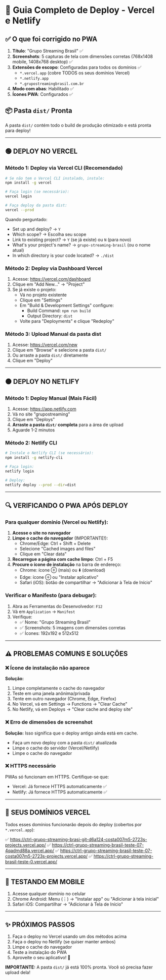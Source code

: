 # 🚀 Guia Completo de Deploy - Vercel e Netlify

## ✅ O que foi corrigido no PWA

1. **Título**: "Grupo Streaming Brasil" ✅
2. **Screenshots**: 5 capturas de tela com dimensões corretas (768x1408 mobile, 1408x768 desktop) ✅
3. **Extensões de escopo**: Configuradas para todos os domínios ✅
   - `*.vercel.app` (cobre TODOS os seus domínios Vercel)
   - `*.netlify.app` 
   - `*.grupostreamingbrasil.com.br`
4. **Modo com abas**: Habilitado ✅
5. **Ícones PWA**: Configurados ✅

## 📦 Pasta `dist/` Pronta

A pasta `dist/` contém todo o build de produção otimizado e está pronta para deploy!

---

## 🟢 DEPLOY NO VERCEL

### Método 1: Deploy via Vercel CLI (Recomendado)

```bash
# Se não tem o Vercel CLI instalado, instale:
npm install -g vercel

# Faça login (se necessário):
vercel login

# Faça deploy da pasta dist:
vercel --prod
```

Quando perguntado:
- Set up and deploy? → `Y`
- Which scope? → Escolha seu scope
- Link to existing project? → `Y` (se já existe) ou `N` (para novo)
- What's your project's name? → `grupo-streaming-brasil` (ou o nome atual)
- In which directory is your code located? → `./dist`

### Método 2: Deploy via Dashboard Vercel

1. Acesse: https://vercel.com/dashboard
2. Clique em "Add New..." → "Project"
3. Se já existe o projeto:
   - Vá no projeto existente
   - Clique em "Settings"
   - Em "Build & Development Settings" configure:
     - Build Command: `npm run build`
     - Output Directory: `dist`
   - Volte para "Deployments" e clique "Redeploy"

### Método 3: Upload Manual da pasta dist

1. Acesse: https://vercel.com/new
2. Clique em "Browse" e selecione a pasta `dist/`
3. Ou arraste a pasta `dist/` diretamente
4. Clique em "Deploy"

---

## 🟠 DEPLOY NO NETLIFY

### Método 1: Deploy Manual (Mais Fácil)

1. Acesse: https://app.netlify.com
2. Vá no site "grupostreaming" 
3. Clique em "Deploys"
4. **Arraste a pasta `dist/` completa** para a área de upload
5. Aguarde 1-2 minutos

### Método 2: Netlify CLI

```bash
# Instale o Netlify CLI (se necessário):
npm install -g netlify-cli

# Faça login:
netlify login

# Deploy:
netlify deploy --prod --dir=dist
```

---

## 🔍 VERIFICANDO O PWA APÓS DEPLOY

### Para qualquer domínio (Vercel ou Netlify):

1. **Acesse o site no navegador**
2. **Limpe o cache do navegador** (IMPORTANTE!):
   - Chrome/Edge: Ctrl + Shift + Delete
   - Selecione "Cached images and files"
   - Clique em "Clear data"
3. **Recarregue a página com cache limpo**: Ctrl + F5
4. **Procure o ícone de instalação** na barra de endereço:
   - Chrome: ícone ⊕ (mais) ou ⬇️ (download)
   - Edge: ícone ⊕ ou "Instalar aplicativo"
   - Safari (iOS): botão de compartilhar → "Adicionar à Tela de Início"

### Verificar o Manifesto (para debugar):

1. Abra as Ferramentas do Desenvolvedor: `F12`
2. Vá em `Application` → `Manifest`
3. Verifique:
   - ✅ Nome: "Grupo Streaming Brasil"
   - ✅ Screenshots: 5 imagens com dimensões corretas
   - ✅ Ícones: 192x192 e 512x512

---

## ⚠️ PROBLEMAS COMUNS E SOLUÇÕES

### ❌ Ícone de instalação não aparece

**Solução:**
1. Limpe completamente o cache do navegador
2. Teste em uma janela anônima/privada
3. Tente em outro navegador (Chrome, Edge, Firefox)
4. No Vercel, vá em Settings → Functions → "Clear Cache"
5. No Netlify, vá em Deploys → "Clear cache and deploy site"

### ❌ Erro de dimensões de screenshot

**Solução:** Isso significa que o deploy antigo ainda está em cache.
- Faça um novo deploy com a pasta `dist/` atualizada
- Limpe o cache do servidor (Vercel/Netlify)
- Limpe o cache do navegador

### ❌ HTTPS necessário

PWAs só funcionam em HTTPS. Certifique-se que:
- Vercel: Já fornece HTTPS automaticamente ✅
- Netlify: Já fornece HTTPS automaticamente ✅

---

## 🎯 SEUS DOMÍNIOS VERCEL

Todos esses domínios funcionarão depois do deploy (cobertos por `*.vercel.app`):

✅ https://ctrl-grupo-streaming-brasi-git-d6a124-costa007m5-2723s-projects.vercel.app/
✅ https://ctrl-grupo-streaming-brasil-teste-07-4qadmd88a.vercel.app/
✅ https://ctrl-grupo-streaming-brasil-teste-07-costa007m5-2723s-projects.vercel.app/
✅ https://ctrl-grupo-streaming-brasil-teste-0.vercel.app/

---

## 📱 TESTANDO EM MOBILE

1. Acesse qualquer domínio no celular
2. Chrome Android: Menu (⋮) → "Instalar app" ou "Adicionar à tela inicial"
3. Safari iOS: Compartilhar → "Adicionar à Tela de Início"

---

## ✨ PRÓXIMOS PASSOS

1. Faça o deploy no Vercel usando um dos métodos acima
2. Faça o deploy no Netlify (se quiser manter ambos)
3. Limpe o cache do navegador
4. Teste a instalação do PWA
5. Aproveite o seu aplicativo! 🎉

**IMPORTANTE:** A pasta `dist/` já está 100% pronta. Você só precisa fazer upload dela!
